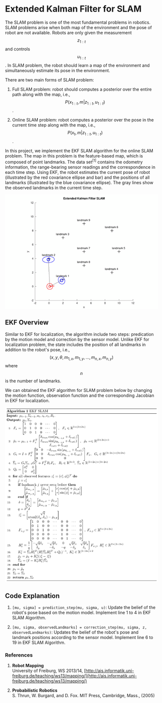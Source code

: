 # Extended Kalman Filter for SLAM

The SLAM problem is one of the most fundamental problems in robotics. SLAM problems arise when both map of the environment and the pose of robot are not available. Robots are only given the measurement $$z_{1:t}$$ and controls $$u_{1:t}$$. In SLAM problem, the robot should learn a map of the environment and simultaneously estimate its pose in the environment.

There are two main forms of SLAM problem:

1. Full SLAM problem: robot should computes a posterior over the entire path along with the map, i.e., 
   $$P(x_{1:t}, m|z_{1:t},u_{1:t})$$. 

2. Online SLAM problem: robot computes a posterior over the pose in the current time step along with the map, i.e., 
   $$P(x_t, m|z_{1:t},u_{1:t})$$.

In this project, we implement the EKF SLAM algorithm for the online SLAM problem. The map in this problem is the feature-based map, which is composed of point landmarks. The data set<sup>[1]</sup> contains the odometry information, the range-bearing sensor readings and the correspondence in each time step. Using EKF, the robot estimates the current pose of robot (illustrated by the red covariance ellipse and bar) and the positions of all landmarks (illustrated by the blue covariance ellipse). The gray lines show the observed landmarks in the current time step.

![GitHub Logo](demo/ekf_slam.gif)

## EKF Overview

Similar to EKF for localization, the algorithm include two steps: predication by the motion model and correction by the sensor model. Unlike EKF for localization problem, the state includes the position of all landmarks in addition to the robot's pose, i.e.,
$$
(x,y,\theta, m_{1,x}, m_{1,y}, ..., m_{n,x}, m_{n,y})
$$ where $$n$$ is the number of landmarks.

We can obtained the EKF algorithm for SLAM problem below by changing the motion function, observation function and the corresponding Jacobian in EKF for localization.

![GitHub Logo](demo/EKF-slam.png)

## Code Explanation

1. `[mu, sigma] = prediction_step(mu, sigma, u)`: Update the belief of the robot's pose based on the motion model. Implement line 1 to 4 in EKF SLAM Algorithm.

2. `[mu, sigma, observedLandmarks] = correction_step(mu, sigma, z, observedLandmarks)`: Updates the belief of the robot's pose and landmark positions according to the sensor model. Implement line 6 to 19 in EKF SLAM Algorithm.

### References

1. **Robot Mapping**  
   University of Freiburg, WS 2013/14, [http://ais.informatik.uni-freiburg.de/teaching/ws13/mapping/](http://ais.informatik.uni-freiburg.de/teaching/ws13/mapping/)

2. **Probabilistic Robotics**  
   S. Thrun, W. Burgard, and D. Fox. MIT Press, Cambridge, Mass., (2005)